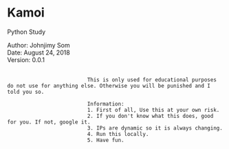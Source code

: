 # Kamoi

Python Study


Author: Johnjimy Som <br/>
Date: August 24, 2018<br/>
Version: 0.0.1 <br/> <br/>

                              This is only used for educational purposes do not use for anything else. Otherwise you will be punished and I told you so.
                              
                              Information:
                              1. First of all, Use this at your own risk. 
                              2. If you don't know what this does, good for you. If not, google it. 
                              3. IPs are dynamic so it is always changing.
                              4. Run this locally.
                              5. Have fun.